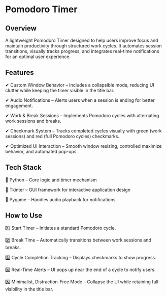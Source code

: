 # Pomodoro Timer

## Overview
A lightweight Pomodoro Timer designed to help users improve focus and maintain productivity through structured work cycles. It automates session transitions, visually tracks progress, and integrates real-time notifications for an optimal user experience.

## Features
✔ Custom Window Behavior – Includes a collapsible mode, reducing UI clutter while keeping the timer visible in the title bar.

✔ Audio Notifications – Alerts users when a session is ending for better engagement.

✔ Work & Break Sessions – Implements Pomodoro cycles with alternating work sessions and breaks.

✔ Checkmark System – Tracks completed cycles visually with green (work sessions) and red (full Pomodoro cycles) checkmarks.

✔ Optimized UI Interaction – Smooth window resizing, controlled maximize behavior, and automated pop-ups.

## Tech Stack
🔹 Python – Core logic and timer mechanism

🔹 Tkinter – GUI framework for interactive application design

🔹 Pygame – Handles audio playback for notifications

## How to Use
1️⃣ Start Timer – Initiates a standard Pomodoro cycle.

2️⃣ Break Time – Automatically transitions between work sessions and breaks.

3️⃣ Cycle Completion Tracking – Displays checkmarks to show progress.

4️⃣ Real-Time Alerts – UI pops up near the end of a cycle to notify users.

5️⃣ Minimalist, Distraction-Free Mode – Collapse the UI while retaining full visibility in the title bar.

